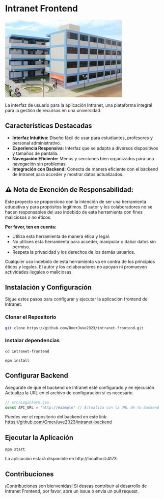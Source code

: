 # Intranet Frontend

![Logo de Intranet](img.png)

La interfaz de usuario para la aplicación Intranet, una plataforma integral para la gestión de recursos en una
universidad.

## Características Destacadas

- **Interfaz Intuitiva:** Diseño fácil de usar para estudiantes, profesores y personal administrativo.
- **Experiencia Responsiva:** Interfaz que se adapta a diversos dispositivos y tamaños de pantalla.
- **Navegación Eficiente:** Menús y secciones bien organizados para una navegación sin problemas.
- **Integración con Backend:** Conecta de manera eficiente con el backend de Intranet para acceder y mostrar datos
  actualizados.

## ⚠️ **Nota de Exención de Responsabilidad:**
Este proyecto se proporciona con la intención de ser una herramienta educativa y para propósitos legítimos. El autor y los colaboradores no se hacen responsables del uso indebido de esta herramienta con fines maliciosos o no éticos.

**Por favor, ten en cuenta:**
- Utiliza esta herramienta de manera ética y legal.
- No utilices esta herramienta para acceder, manipular o dañar datos sin permiso.
- Respeta la privacidad y los derechos de los demás usuarios.

Cualquier uso indebido de esta herramienta va en contra de los principios éticos y legales. El autor y los colaboradores no apoyan ni promueven actividades ilegales o maliciosas.


## Instalación y Configuración

Sigue estos pasos para configurar y ejecutar la aplicación frontend de Intranet.

### Clonar el Repositorio

```bash
git clone https://github.com/OmerJuve2023/intranet-frontend.git
```

### Instalar dependencias

```shell
cd intranet-frontend
```

```npm
npm install
```

## Configurar Backend

Asegúrate de que el backend de Intranet esté configurado y en ejecución. Actualiza la URL en el archivo de configuración
si es necesario.

```javascript
// src/LoginForm.jsx
const API_URL = "http://example" // Actualiza con la URL de tu backend
```

Puedes ver el repositorio del backend en este link: https://github.com/OmerJuve2023/intranet-backend

## Ejecutar la Aplicación

```npm
npm start
```

La aplicación estará disponible en http://localhost:4173.

## Contribuciones

¡Contribuciones son bienvenidas! Si deseas contribuir al desarrollo de Intranet Frontend, por favor, abre un issue o
envía un pull request.

